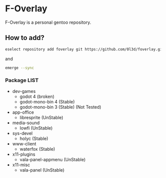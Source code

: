# F-Overlay
F-Overlay is a personal gentoo repository.
## How to add?
```sh
eselect repository add foverlay git https://github.com/0l3d/foverlay.git
```
and
```sh
emerge --sync
```

### Package LIST
- dev-games
  - godot 4 (broken)
  - godot-mono-bin 4 (Stable)
  - godot-mono-bin 3 (Stable) (Not Tested)
- app-office
  - libresprite (UnStable)
- media-sound
  - lowfi (UnStable)
- sys-devel
  - holyc (Stable)
- www-client
  - waterfox (Stable)
- x11-plugins
  - vala-panel-appmenu (UnStable)
- x11-misc
  - vala-panel (UnStable)
